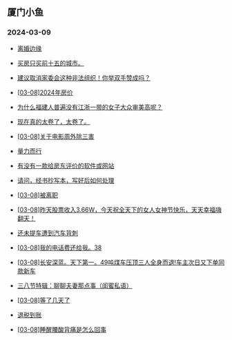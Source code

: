 ## 厦门小鱼 
### 2024-03-09

+ [离婚边缘](http://bbs.xmfish.com/read-htm-tid-18157546.html)

+ [买房只买前十五的城市。](http://bbs.xmfish.com/read-htm-tid-18157436.html)

+ [建议取消家委会这种非法组织！你举双手赞成吗？](http://bbs.xmfish.com/read-htm-tid-18157461.html)

+ [[03-08]2024年房价](http://bbs.xmfish.com/read-htm-tid-18157519.html)

+ [为什么福建人普遍没有江浙一带的女子大众审美高呢？](http://bbs.xmfish.com/read-htm-tid-18157458.html)

+ [现在真的太卷了，太卷了。](http://bbs.xmfish.com/read-htm-tid-18157681.html)

+ [[03-08]关于电影周外除三害](http://bbs.xmfish.com/read-htm-tid-18157521.html)

+ [量力而行](http://bbs.xmfish.com/read-htm-tid-18157617.html)

+ [有没有一款给房东评价的软件或网站](http://bbs.xmfish.com/read-htm-tid-18157471.html)

+ [请问，经书抄写本，写好后如何处理](http://bbs.xmfish.com/read-htm-tid-18157580.html)

+ [[03-08]被离职](http://bbs.xmfish.com/read-htm-tid-18157734.html)

+ [[03-08]昨天股票收入3.66W，今天祝全天下的女人女神节快乐，天天幸福嗨翻天！](http://bbs.xmfish.com/read-htm-tid-18157542.html)

+ [还未提车遭到汽车背刺](http://bbs.xmfish.com/read-htm-tid-18157712.html)

+ [[03-08]我的电话费还给我。38](http://bbs.xmfish.com/read-htm-tid-18157656.html)

+ [[03-08]长安深蓝。天下第一。49吨煤车压顶三人全身而退!车主次日又下单同款新车](http://bbs.xmfish.com/read-htm-tid-18157678.html)

+ [三八节特辑：聊聊夫妻那点事（闺蜜私语）](http://bbs.xmfish.com/read-htm-tid-18157720.html)

+ [[03-08]等了几天了](http://bbs.xmfish.com/read-htm-tid-18157655.html)

+ [退税到账](http://bbs.xmfish.com/read-htm-tid-18157598.html)

+ [[03-08]睡醒腰酸背痛是怎么回事](http://bbs.xmfish.com/read-htm-tid-18157650.html)

